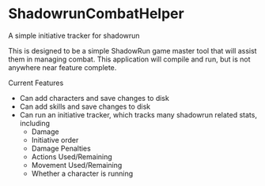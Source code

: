# ShadowrunCombatHelper
A simple initiative tracker for shadowrun

This is designed to be a simple ShadowRun game master tool that will assist them in managing combat. This application will compile and run,
but is not anywhere near feature complete. 

Current Features
* Can add characters and save changes to disk
* Can add skills and save changes to disk
* Can run an initiative tracker, which tracks many shadowrun related stats, including
  * Damage
  * Initiative order
  * Damage Penalties
  * Actions Used/Remaining
  * Movement Used/Remaining
  * Whether a character is running

